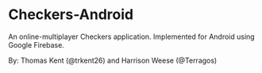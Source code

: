 # Checkers-Android
An online-multiplayer Checkers application. Implemented for Android using Google Firebase.

By: Thomas Kent (@trkent26) and Harrison Weese (@Terragos) 
